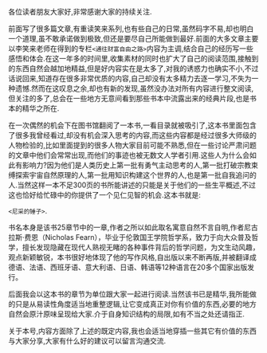 各位读者朋友大家好,非常感谢大家的持续关注.

前面写了很多篇文章,有重读笑来系列,也有些自己的日常,虽然码字不易,却也明白一个道理,虽不敢承诺做到极致,但还是要尽自己所能做到最好.前面的大多文章主要以李笑来老师在得到的专栏`<通往财富自由之路>`内容为主调,结合自己的经历写一些感悟和体会.在这一年多的时间里,收集素材的同时也扩大了自己的阅读范围,接触到的东西自然会越加地精益,但是好内容实在是太多了,对我的诱惑力也确实不小,不过话说回来,知道存在很多非常优质的内容,自己却没有太多精力去逐一学习,不失为一种遗憾.然而在这叹息之余,却也有新的发现,虽然没办法对所有内容进行整文阅读,但关注的多了,总会在一些地方无意间看到那些书本中流露出来的经典片段,也是书本的精华之所在.

在一次偶然的机会下在图书馆翻阅了一本书,一看目录就被吸引了,这本书里面包含了很多我曾经看过,却没有机会深入思考的内容,而这些内容都是经过很多大师级的人物检验的,比如里面提到的很多人物大家目前可能不熟悉,但在一些讨论严肃问题的文章中他们会常常出现,而他们的事迹也被无数文人学者引用.这些人为什么会如此有影响力?因为他们是人类历史上第一批有勇气主动思考的人,第一批打破宗教束缚探索宇宙自然原理的人,第一批用知识构建这个世界的人,也是第一批自我追问的人.当然这样一本不足300页的书所能讲述的只能是关于他们的一些生平概述,不过这也恰好给忙碌中的你提供了一个见仁见智的机会.这本书就是:

`<尼采的锤子>`.

书名本身是该书25章节中的一章,作者之所以如此取名寓意自然不言自明,作者尼古拉斯·费恩（Nicholas Fearn），毕业于伦敦国王学院哲学系，致力于向大众普及哲学，擅长发现隐藏在现代人熟视无睹的各种事件背后的哲学问题，为文生动风趣，观点新颖敏锐，本书很好地体现了他的写作风格,自出版以来不断再版,并被翻译成德语、法语、西班牙语、意大利语、日语、韩语等12种语言在20多个国家出版发行。

后面我会以这本书的章节为单位跟大家一起进行阅读.当然该书已是精华,我所能做的只是从易读性角度适当地重整逻辑,让它变成真正对你有价值的东西,必要的地方自然会原汁原味呈现给大家.介于自身知识结构的局限,如有不当之处还请指正.

关于本号,内容方面除了上述的既定内容,我也会适当地穿插一些其它有价值的东西与大家分享,大家有什么好的建议可以留言沟通交流.